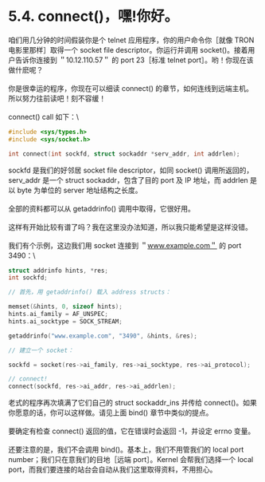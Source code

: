 # 5.4. connect()，嘿!你好。

咱们用几分钟的时间假装你是个 telnet 应用程序，你的用户命令你［就像 TRON 电影里那样］取得一个 socket file descriptor。你运行并调用 socket()。接着用户告诉你连接到 ＂10.12.110.57＂ 的 port 23［标准 telnet port］。哟！你现在该做什麽呢？\
\
你是很幸运的程序，你现在可以细读 connect() 的章节，如何连线到远端主机。所以努力往前读吧！刻不容缓！\
\
connect() call 如下：\


```c
#include <sys/types.h>
#include <sys/socket.h>

int connect(int sockfd, struct sockaddr *serv_addr, int addrlen);
```

sockfd 是我们的好邻居 socket file descriptor，如同 socket() 调用所返回的，serv\_addr 是一个 struct sockaddr，包含了目的 port 及 IP 地址，而 addrlen 是以 byte 为单位的 server 地址结构之长度。\
\
全部的资料都可以从 getaddrinfo() 调用中取得，它很好用。\
\
这样有开始比较有谱了吗？我在这里没办法知道，所以我只能希望是这样没错。\
\
我们有个示例，这边我们用 socket 连接到 ＂www.example.com＂ 的 port 3490：\


```c
struct addrinfo hints, *res;
int sockfd;

// 首先，用 getaddrinfo() 载入 address structs：

memset(&hints, 0, sizeof hints);
hints.ai_family = AF_UNSPEC;
hints.ai_socktype = SOCK_STREAM;

getaddrinfo("www.example.com", "3490", &hints, &res);

// 建立一个 socket：

sockfd = socket(res->ai_family, res->ai_socktype, res->ai_protocol);

// connect!
connect(sockfd, res->ai_addr, res->ai_addrlen);
```

老式的程序再次填满了它们自己的 struct sockaddr\_ins 并传给 connect()。如果你愿意的话，你可以这样做。请见上面 bind() 章节中类似的提点。\
\
要确定有检查 connect() 返回的值，它在错误时会返回 -1，并设定 errno 变量。\
\
还要注意的是，我们不会调用 bind()。基本上，我们不用管我们的 local port number；我们只在意我们的目地［远端 port］。Kernel 会帮我们选择一个 local port，而我们要连接的站台会自动从我们这里取得资料，不用担心。

